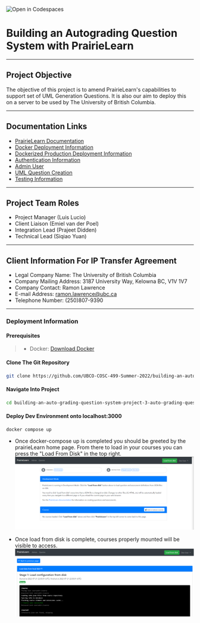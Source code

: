 ![Open in Codespaces](https://classroom.github.com/assets/open-in-codespaces-abfff4d4e15f9e1bd8274d9a39a0befe03a0632bb0f153d0ec72ff541cedbe34.svg)
# Building an Autograding Question System with PrairieLearn

---

## Project Objective
The objective of this project is to amend PrairieLearn's capabilities to support set of UML Generation Questions. It is also our aim to deploy this on a server to be used by The University of British Columbia.

---

## Documentation Links
- [PrairieLearn Documentation](https://prairielearn.readthedocs.io/en/latest/)
- [Docker Deployment Information](#deployment-information)
- [Dockerized Production Deployment Information](docs/running-in-production/setup.md)
- [Authentication Information](docs/running-in-production/authentication.md)
- [Admin User](docs/running-in-production/admin-user.md)
- [UML Question Creation](docs/elements/uml-generation.md)
- [Testing Information](docs/uml-testing.md)



---

## Project Team Roles
- Project Manager (Luis Lucio)
- Client Liaison (Emiel van der Poel)
- Integration Lead (Prajeet Didden)
- Technical Lead (Siqiao Yuan)

---

## Client Information For IP Transfer Agreement
- Legal Company Name: The University of British Columbia
- Company Mailing Address: 3187 University Way, Kelowna BC, V1V 1V7
- Company Contact: Ramon Lawrence
- E-mail Address: ramon.lawrence@ubc.ca
- Telephone Number: (250)807-9390

---

### Deployment Information

#### Prerequisites
>+ Docker: [Download Docker](https://www.docker.com/products/docker-desktop/)

#### Clone The Git Repository
````sh
git clone https://github.com/UBCO-COSC-499-Summer-2022/building-an-auto-grading-question-system-project-3-auto-grading-question-system.git
````

#### Navigate Into Project
````sh
cd building-an-auto-grading-question-system-project-3-auto-grading-question-system
````

#### Deploy Dev Environment onto localhost:3000

```sh
docker compose up
```

- Once docker-compose up is completed you should be greeted by the prairieLearn home page. From there to load in your courses you can press the "Load From Disk" in the top right.
![homePage.png](homePage.png)

- Once load from disk is complete, courses properly mounted will be visible to access.
![loadFromDisk.png](loadFromDisk.png)


